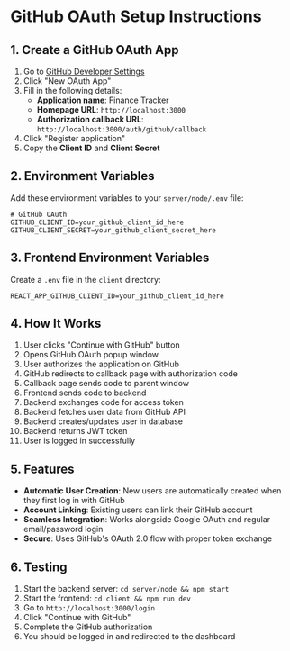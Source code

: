# GitHub OAuth Setup Instructions

## 1. Create a GitHub OAuth App

1. Go to [GitHub Developer Settings](https://github.com/settings/developers)
2. Click "New OAuth App"
3. Fill in the following details:
   - **Application name**: Finance Tracker
   - **Homepage URL**: `http://localhost:3000`
   - **Authorization callback URL**: `http://localhost:3000/auth/github/callback`
4. Click "Register application"
5. Copy the **Client ID** and **Client Secret**

## 2. Environment Variables

Add these environment variables to your `server/node/.env` file:

```env
# GitHub OAuth
GITHUB_CLIENT_ID=your_github_client_id_here
GITHUB_CLIENT_SECRET=your_github_client_secret_here
```

## 3. Frontend Environment Variables

Create a `.env` file in the `client` directory:

```env
REACT_APP_GITHUB_CLIENT_ID=your_github_client_id_here
```

## 4. How It Works

1. User clicks "Continue with GitHub" button
2. Opens GitHub OAuth popup window
3. User authorizes the application on GitHub
4. GitHub redirects to callback page with authorization code
5. Callback page sends code to parent window
6. Frontend sends code to backend
7. Backend exchanges code for access token
8. Backend fetches user data from GitHub API
9. Backend creates/updates user in database
10. Backend returns JWT token
11. User is logged in successfully

## 5. Features

- **Automatic User Creation**: New users are automatically created when they first log in with GitHub
- **Account Linking**: Existing users can link their GitHub account
- **Seamless Integration**: Works alongside Google OAuth and regular email/password login
- **Secure**: Uses GitHub's OAuth 2.0 flow with proper token exchange

## 6. Testing

1. Start the backend server: `cd server/node && npm start`
2. Start the frontend: `cd client && npm run dev`
3. Go to `http://localhost:3000/login`
4. Click "Continue with GitHub"
5. Complete the GitHub authorization
6. You should be logged in and redirected to the dashboard
